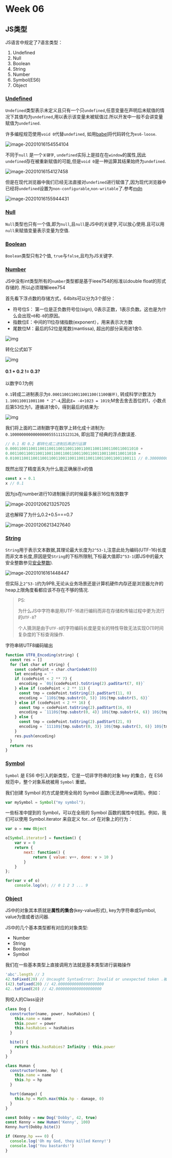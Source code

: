 # Week 06

## JS类型

JS语言中规定了7语言类型：

1. Undefined
2. Null
3. Boolean
4. String
5. Number
6. Symbol(ES6)
7. Object



### [Undefined](https://developer.mozilla.org/zh-CN/docs/Web/JavaScript/Reference/Global_Objects/undefined)

`Undefined`类型表示未定义且只有一个只`undefined`,任意变量在声明后未赋值的情况下其值均为`undefined`,用以表示该变量未被赋值过.所以开发中一般不会讲变量赋值为`undefined`.



许多编程规范使用`void 0`代替`undefined`, 如用[babel](https://www.babeljs.cn/repl#?browsers=&build=&builtIns=false&spec=false&loose=false&code_lz=GYVwdgxgLglg9mABMOcAUBDRBeRAmASgG8AoRRCBAZzgBsBTAOlrgHNMCBuEgXyA&debug=false&forceAllTransforms=false&shippedProposals=false&circleciRepo=&evaluate=false&fileSize=false&timeTravel=false&sourceType=module&lineWrap=true&presets=react%2Ces2015-loose&prettier=false&targets=&version=7.12.1&externalPlugins=)将代码转化为`es6-loose`.

![image-20201016154554104](https://tva1.sinaimg.cn/large/007S8ZIlly1gjr7zx0wc6j30ya069jrw.jpg)



不同于`null` 是一个`关键字`, `undefined`实际上是挂在在`window`的属性,因此`undefined`存在被重新赋值的可能,但是`void 0`是一种运算其结果始终为`undefined`.

![image-20201016154127458](https://tva1.sinaimg.cn/large/007S8ZIlly1gjr7va7sh7j306u054q30.jpg)



但是在现代浏览器中我们已经无法直接对`undefined`进行赋值了,因为现代浏览器中已经将`undefined`设置为`non-configurable`,`non-writable`了.参考[mdn](https://developer.mozilla.org/en-US/docs/Web/JavaScript/Reference/Global_Objects/undefined)

![image-20201016155944431](https://tva1.sinaimg.cn/large/007S8ZIlly1gjr8ebc2r6j30h504tjry.jpg)



### [Null](https://developer.mozilla.org/zh-CN/docs/Web/JavaScript/Reference/Global_Objects/null)

`Null`类型也只有一个值,即为`null`,且`null`是JS中的关键字,可以放心使用.且可以用`null`来赋值变量表示变量为空值.



### [Boolean](https://developer.mozilla.org/zh-CN/docs/Glossary/Boolean)

`Boolean`类型只有2个值, `true`与`false`,且均为JS关键字.



### [Number](https://developer.mozilla.org/zh-CN/docs/Glossary/Number)

JS中没有int类型所有的`number`类型都是基于ieee754的标准以double float的形式存储的. 所以必须理解ieee754

首先看下浮点数的存储方式，64bits可以分为3个部分：

- 符号位S： 第一位是正负数符号位(sign), 0表示正数，1表示负数。这也是为什么会出现`+0`和`-0`的原因。
- 指数位E：中间的11位存储指数(exponent），用来表示次方数
- 尾数位M：最后的52位是尾数(mantissa), 超出的部分采用进1舍0.

![img](https://user-gold-cdn.xitu.io/2019/5/2/16a78fbe5910f586?imageslim)



转化公式如下

![img](https://user-gold-cdn.xitu.io/2019/5/2/16a78fc6f0a12141?imageslim)



#### 0.1 + 0.2 != 0.3?

以数字0.1为例

`0.1`转成二进制表示为`0.0001100110011001100(1100循环)`, 转成科学计数法为`1.100110011001100 * 2^-4`,因此`E= -4+1023 = 1019`;M舍去舍去首位的1，小数点后第53位为1，遵循进1舍0，得到最后的结果为:

![img](https://user-gold-cdn.xitu.io/2019/5/2/16a78fc97fe0f3ce?imageslim)

我们将上面的二进制数字在数学上转化成十进制为: `0.100000000000000005551115123126`, 即出现了经典的浮点数误差.

```js
// 0.1 和 0.2 都转化成二进制后再进行运算
0.00011001100110011001100110011001100110011001100110011010 +
0.0011001100110011001100110011001100110011001100110011010 =
0.0100110011001100110011001100110011001100110011001100111 // 0.30000000000000004
```



既然出现了精度丢失为什么能正确展示x的值

```js
const x = 0.1
x // 0.1
```

因为js在number进行10进制展示的时候最多展示16位有效数字

![image-20201206213257025](https://tva1.sinaimg.cn/large/0081Kckwly1glegmryxlhj308105omxc.jpg)



这也解释了为什么0.2+0.5===0.7

![image-20201206213427640](https://tva1.sinaimg.cn/large/0081Kckwly1glegoaucynj30a904t0t1.jpg)

### [String](https://developer.mozilla.org/zh-CN/docs/Web/JavaScript/Reference/Global_Objects/String)



`String`用于表示文本数据,其理论最大长度为`2^53-1`,注意此处为编码(UTF-16)长度而非文本长度,原因是受`String`的下标所限制,下标最大值即`2^53-1`(即JS中的最大安全整数参见[安全整数](#安全整数)).

![image-20201016161448447](https://tva1.sinaimg.cn/large/007S8ZIlly1gjr8tzkimjj3080047aa6.jpg)

但实际上`2^53-1`约为9PB,无论从业务场景还是计算机硬件内存还是浏览器允许的heap上限角度看都应该不存在不够的情况.



>PS:
>
>为什么JS中字符串是用UTF-16进行编码而非在存储和传输过程中更为流行的`UTF-8`?
>
>个人猜测是由于`UTF-8`的字符编码长度是变长的特性导致无法实现O(1)时间复杂度的下标查询操作.



字符串转UTF8编码输出

```js
function UTF8_Encoding(string) {
  const res = []
  for (let char of string) {
    const codePoint = char.charCodeAt(0)
    let encoding = ''
    if (codePoint < 2 ** 7) {
      encoding = `0${(codePoint).toString(2).padStart(7, 0)}`
    } else if (codePoint < 2 ** 11) {
      const tmp = codePoint.toString(2).padStart(11, 0)
      encoding = `110${tmp.substr(0, 5)} 10${tmp.substr(5, 6)}`
    } else if (codePoint < 2 ** 16) {
      const tmp = codePoint.toString(2).padStart(16, 0)
      encoding = `1110${tmp.substr(0, 4)} 10${tmp.substr(4, 6)} 10${tmp.substr(10, 6)}`
    } else {
      const tmp = codePoint.toString(2).padStart(21, 0)
      encoding = `11110${tmp.substr(0, 3)} 10${tmp.substr(3, 6)} 10${tmp.substr(9, 6)} 10${tmp.substr(15, 6)}`
    }
    res.push(encoding)
  }
  return res
}
```





### [Symbol](https://developer.mozilla.org/zh-CN/docs/Glossary/Symbol)

`Symbol` 是 ES6 中引入的新类型，它是一切非字符串的对象 key 的集合，在 ES6 规范中，整个对象系统被用 `Symbol` 重塑。

我们创建 Symbol 的方式是使用全局的 Symbol 函数(无法用new调用)。例如：

```js
var mySymbol = Symbol("my symbol");
```

一些标准中提到的 Symbol，可以在全局的 Symbol 函数的属性中找到。例如，我们可以使用 Symbol.iterator 来自定义 for…of 在对象上的行为：

```js
var o = new Object

o[Symbol.iterator] = function() {
    var v = 0
    return {
        next: function() {
            return { value: v++, done: v > 10 }
        }
    }        
};

for(var v of o) 
    console.log(v); // 0 1 2 3 ... 9
```



### [Object](https://developer.mozilla.org/zh-CN/docs/Web/JavaScript/Reference/Global_Objects/Object)

JS中的对象其本质就是**属性的集合**(key-value形式), key为字符串或Symbol, value为值或者访问器.



JS中的几个基本类型都有对应的对象类型:

- Number
- String
- Boolean
- Symbol

我们在一些基本类型上直接调用方法就是基本类型进行装箱操作

```js
'abc'.length // 3
42.toFixed(20) // Uncaught SyntaxError: Invalid or unexpected token .被认作小数点而不是属性访问
(42).toFixed(20) // 42.00000000000000000000
42..toFixed(20) // 42.00000000000000000000
```



狗咬人的Class设计

```js
class Dog {
  constructor(name, power, hasRabies) {
    this.name = name
    this.power = power
    this.hasRabies = hasRabies
  }

  bite() {
    return this.hasRabies? Infinity : this.power
  }
}

class Human {
  constructor(name, hp) {
    this.name = name
    this.hp = hp
  }

  hurt(damage) {
    this.hp = Math.max(this.hp - damage, 0)
  }
}

const Dobby = new Dog('Dobby', 42, true)
const Kenny = new Human('Kenny', 100)
Kenny.hurt(Dobby.bite())

if (Kenny.hp === 0) {
  console.log('Oh my God, they killed Kenny!')
  console.log('You bastards!')
}
```

